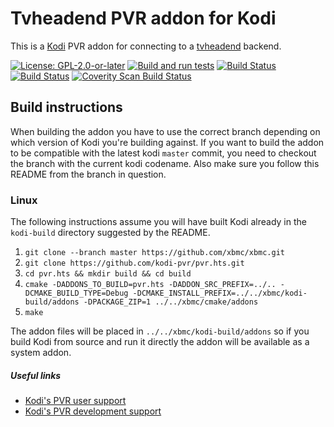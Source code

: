 # Tvheadend PVR addon for Kodi

This is a [Kodi](https://kodi.tv) PVR addon for connecting to a [tvheadend](https://tvheadend.org) backend.

[![License: GPL-2.0-or-later](https://img.shields.io/badge/License-GPL%20v2+-blue.svg)](LICENSE.md)
[![Build and run tests](https://github.com/kodi-pvr/pvr.hts/actions/workflows/build.yml/badge.svg?branch=Nexus)](https://github.com/kodi-pvr/pvr.hts/actions/workflows/build.yml)
[![Build Status](https://dev.azure.com/teamkodi/kodi-pvr/_apis/build/status/kodi-pvr.pvr.hts?branchName=Nexus)](https://dev.azure.com/teamkodi/kodi-pvr/_build/latest?definitionId=62&branchName=Nexus)
[![Build Status](https://jenkins.kodi.tv/view/Addons/job/kodi-pvr/job/pvr.hts/job/Nexus/badge/icon)](https://jenkins.kodi.tv/blue/organizations/jenkins/kodi-pvr%2Fpvr.hts/branches/)
[![Coverity Scan Build Status](https://scan.coverity.com/projects/5120/badge.svg)](https://scan.coverity.com/projects/5120)

## Build instructions

When building the addon you have to use the correct branch depending on which version of Kodi you're building against.
If you want to build the addon to be compatible with the latest kodi `master` commit, you need to checkout the branch with the current kodi codename.
Also make sure you follow this README from the branch in question.

### Linux

The following instructions assume you will have built Kodi already in the `kodi-build` directory 
suggested by the README.

1. `git clone --branch master https://github.com/xbmc/xbmc.git`
2. `git clone https://github.com/kodi-pvr/pvr.hts.git`
3. `cd pvr.hts && mkdir build && cd build`
4. `cmake -DADDONS_TO_BUILD=pvr.hts -DADDON_SRC_PREFIX=../.. -DCMAKE_BUILD_TYPE=Debug -DCMAKE_INSTALL_PREFIX=../../xbmc/kodi-build/addons -DPACKAGE_ZIP=1 ../../xbmc/cmake/addons`
5. `make`

The addon files will be placed in `../../xbmc/kodi-build/addons` so if you build Kodi from source and run it directly 
the addon will be available as a system addon.

##### Useful links

* [Kodi's PVR user support](https://forum.kodi.tv/forumdisplay.php?fid=167)
* [Kodi's PVR development support](https://forum.kodi.tv/forumdisplay.php?fid=136)
